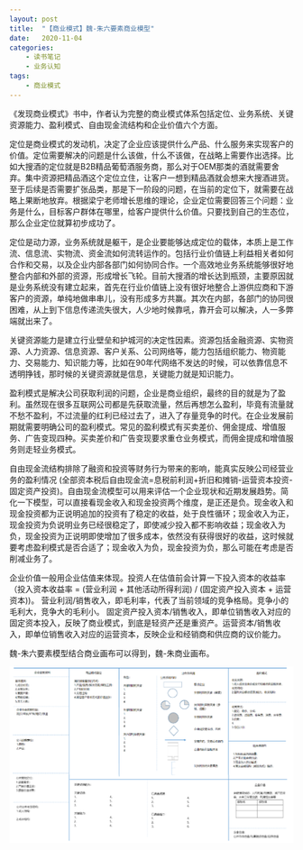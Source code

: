 ```yaml
---
layout: post
title:  "【商业模式】魏-朱六要素商业模型"
date:   2020-11-04
categories:
    - 读书笔记
    - 业务认知
tags:
    - 商业模式
---
```


《发现商业模式》书中，作者认为完整的商业模式体系包括定位、业务系统、关键资源能力、盈利模式、自由现金流结构和企业价值六个方面。  

定位是商业模式的发动机，决定了企业应该提供什么产品、什么服务来实现客户的价值。定位需要解决的问题是什么该做，什么不该做，在战略上需要作出选择。比如大搜酒的定位就是B2B精品葡萄酒服务商，那么对于OEM那类的酒就需要舍弃。集中资源把精品酒这个定位立住，让客户一想到精品酒就会想来大搜酒进货。至于后续是否需要扩张品类，那是下一阶段的问题，在当前的定位下，就需要在战略上果断地放弃。根据梁宁老师增长思维的理论，企业定位需要回答三个问题：业务是什么，目标客户群体在哪里，给客户提供什么价值。只要找到自己的生态位，那么企业定位就算初步成功了。  

定位是动力源，业务系统就是躯干，是企业要能够达成定位的载体，本质上是工作流、信息流、实物流、资金流如何流转运作的。包括行业价值链上利益相关者如何合作和交易，以及企业内部各部门如何协同合作。一个高效地业务系统能够很好地整合内部和外部的资源，形成增长飞轮。目前大搜酒的增长达到瓶颈，主要原因就是业务系统没有建立起来，首先在行业价值链上没有很好地整合上游供应商和下游客户的资源，单纯地做串串儿，没有形成多方共赢。其次在内部，各部门的协同很困难，从上到下信息传递流失很大，人少地时候靠吼，靠开会可以解决，人一多弊端就出来了。  

关键资源能力是建立行业壁垒和护城河的决定性因素。资源包括金融资源、实物资源、人力资源、信息资源、客户关系、公司网络等，能力包括组织能力、物资能力、交易能力、知识能力等，比如在90年代网络不发达的时候，可以依靠信息不透明挣钱，那时候的关键资源就是信息，关键能力就是知识能力。  

盈利模式是解决公司获取利润的问题，企业是商业组织，最终的目的就是为了盈利。虽然现在很多互联网公司都是先获取流量，然后再想怎么盈利，毕竟有流量就不愁不盈利，不过流量的红利已经过去了，进入了存量竞争的时代。在企业发展前期就需要明确公司的盈利模式。常见的盈利模式有买卖差价、佣金提成、增值服务、广告变现四种。买卖差价和广告变现要求重仓业务模式，而佣金提成和增值服务则走轻业务模式。  

自由现金流结构排除了融资和投资等财务行为带来的影响，能真实反映公司经营业务的盈利情况 (全部资本税后自由现金流=息税前利润+折旧和摊销-运营资本投资-固定资产投资)。自由现金流模型可以用来评估一个企业现状和近期发展趋势。简化一下模型，可以直接看现金收入和现金投资两个维度，是正还是负。现金收入和现金投资都为正说明追加的投资有了稳定的收益，处于良性循环；现金收入为正，现金投资为负说明业务已经很稳定了，即使减少投入都不影响收益；现金收入为负，现金投资为正说明即使增加了很多成本，依然没有获得很好的收益，这时候就要考虑盈利模式是否合适了；现金收入为负，现金投资为负，那么可能在考虑是否削减业务了。

企业价值一般用企业估值来体现。投资人在估值前会计算一下投入资本的收益率（投入资本收益率 = (营业利润 + 其他活动所得利润) / (固定资产投入资本 + 运营资本))。 营业利润/销售收入，即毛利率，代表了当前领域的竞争格局。竞争小的毛利大，竞争大的毛利小。 固定资产投入资本/销售收入，即单位销售收入对应的固定资本投入，反映了商业模式，到底是轻资产还是重资产。运营资本/销售收入，即单位销售收入对应的运营资本，反映企业和经销商和供应商的议价能力。  

魏-朱六要素模型结合商业画布可以得到，魏-朱商业画布。  

![image](https://github.com/Bin0Lin/Bin0Lin.github.io/blob/master/image/%E9%AD%8F%E6%9C%B1%E5%95%86%E4%B8%9A%E7%94%BB%E5%B8%83.png)
